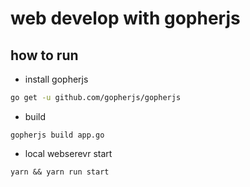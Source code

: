 # web develop with gopherjs

## how to run

* install gopherjs

```bash
go get -u github.com/gopherjs/gopherjs
```

* build

```golang
gopherjs build app.go
```

* local webserevr start

```nodejs
yarn && yarn run start
```
